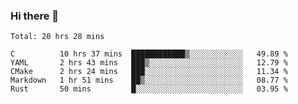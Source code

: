 ### Hi there 👋

<!--
**WShiBin/WShiBin** is a ✨ _special_ ✨ repository because its `README.md` (this file) appears on your GitHub profile.

Here are some ideas to get you started:

- 🔭 I’m currently working on ...
- 🌱 I’m currently learning ...
- 👯 I’m looking to collaborate on ...
- 🤔 I’m looking for help with ...
- 💬 Ask me about ...
- 📫 How to reach me: ...
- 😄 Pronouns: ...
- ⚡ Fun fact: ...
-->

<!--START_SECTION:waka-->
```text
Total: 20 hrs 28 mins

C          10 hrs 37 mins  ████████████▒░░░░░░░░░░░░   49.89 % 
YAML       2 hrs 43 mins   ███▒░░░░░░░░░░░░░░░░░░░░░   12.79 % 
CMake      2 hrs 24 mins   ███░░░░░░░░░░░░░░░░░░░░░░   11.34 % 
Markdown   1 hr 51 mins    ██▒░░░░░░░░░░░░░░░░░░░░░░   08.77 % 
Rust       50 mins         █░░░░░░░░░░░░░░░░░░░░░░░░   03.95 % 
```
<!--END_SECTION:waka-->
